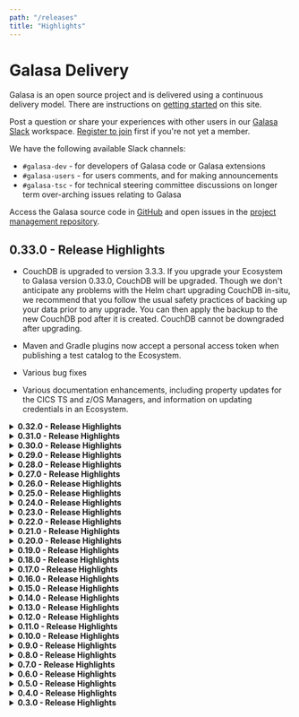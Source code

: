 ```yaml
---
path: "/releases"
title: "Highlights"
---
```


# Galasa Delivery

Galasa is an open source project and is delivered using a continuous delivery model. There are instructions on [getting started](https://galasa.dev/docs) on this site. 

Post a question or share your experiences with other users in our <a href="https://openmainframeproject.slack.com/archives/C05TCCQDE65" target="_blank"> Galasa Slack</a> workspace. <a href="https://openmainframeproject.slack.com/signup#/domain-signup" target="_blank"> Register to join</a> first if you're not yet a member.

We have the following available Slack channels:

- `#galasa-dev` - for developers of Galasa code or Galasa extensions 
- `#galasa-users` - for users comments, and for making announcements 
- `#galasa-tsc` - for technical steering committee discussions on longer term over-arching issues relating to Galasa 

Access the Galasa source code in [GitHub](https://github.com/galasa-dev) and open issues in the [project management repository](https://github.com/galasa-dev/projectmanagement).

## 0.33.0 - Release Highlights

- CouchDB is upgraded to version 3.3.3. If you upgrade your Ecosystem to Galasa version 0.33.0, CouchDB will be upgraded. Though we don't anticipate any problems with the Helm chart upgrading CouchDB in-situ, we recommend that you follow the usual safety practices of backing up your data prior to any upgrade. You can then apply the backup to the new CouchDB pod after it is created. CouchDB cannot be downgraded after upgrading.

- Maven and Gradle plugins now accept a personal access token when publishing a test catalog to the Ecosystem.

- Various bug fixes

- Various documentation enhancements, including property updates for the CICS TS and z/OS Managers, and information on updating credentials in an Ecosystem.


<details>
<summary><b>0.32.0 - Release Highlights</b></summary>

- CLI updates: 

  • You can re-try running a test run which appears to be hanging or looping by using the `galasactl runs reset` command.

  • You can cancel a test that is hanging or looping by using the `galasactl runs cancel` command. Cancelling a test removes all entries in the DSS for that test run. All information that is stored in the RAS about the test is kept and is not removed when either the `runs reset` or `runs cancel` command is run.

  • You can run Gherkin tests locally on your machine by setting the `--gherkin` flag on the `galasactl runs submit local` command.  
  
- Updates to the Galasa authentication token and documentation updates around authentication, architecture, and logging into and out of a Galasa Ecosystem by using the `galasactl auth login` and `galasactl auth logout` commands.

- The Eclipse plug-in for Galasa is no longer supported. You can work with Galasa version 0.32.0 and later by using the Galasa command line interface (CLI).

- Various documentation enhancements.
</details> 



<details>
<summary><b>0.31.0 - Release Highlights</b></summary>

- CLI updates: 

  • You can explicitly specify the path to your local Maven repository folder when launching a test case by setting the `--localMaven` flag in the `galasactl runs local` command. This means that you can use a non-standard location for your local Maven repository if you want to, rather than having to use the default location of `{user.home}/.m2`.

  • You can create, update, apply, and delete one or more properties to an Ecosystem by specifying a checked-in resource file on the  `galasactl resources` command, making it easy to set Ecosystem configuration with a single command.
  

  • The `galasactl properties get` command supports extraction of properties resources in yaml format when the `–format yaml` flag is set on the command so you can later apply those properties with different values by using a checked-in resource file specified on the `galasactl resources` command.

  • The `galasactl namespaces get` command now returns results of available namespaces in raw format when the `–format raw` flag is set on the command. 

- When using the Galasa command line tool against a server, an error message is generated when the client and server versions are incompatible. 

- Various documentation enhancements

- A new blog post by Louisa Seers, encapsulating her experiences during her first six months as Chair of the Galasa Technical Steering Committee (TSC) and the Galasa journey to adoption by the Open Mainframe Project (OMP), is now available on the <a href="https://openmainframeproject.org/blog/galasa-my-first-6-months/" target="_blank"> Open Mainframe Project</a> website.
</details>  



<details>
<summary><b>0.30.0 - Release Highlights</b></summary>

- You can now read, update, and delete CPS properties by using the CLI, removing the need to directly access the etcd server or use the REST service. The `galasactl properties set` command makes it easy to set parameters and credentials in the Ecosystem for tests to read and use at runtime. Use the `galasactl properties get` command to read CPS properties and the `galasactl properties delete` to remove CPS properties from a namespace in the Ecosystem.
- The following REST API endpoints will be deprecated in the next release (0.31.0) as these are replaced by new endpoints delivered in this release:<br><br>
        /cps/namespace/{namespace}/property/{property}<br>
        /cps/namespace/{namespace}/prefix/{prefix}/suffix/{suffix}<br>
        /cps/namespace/{namespace}<br>
        /cps/namespace<br>
- The `--requestor` parameter is removed from the `galasactl runs submit local` and `galasactl runs submit` commands. The `--requestor` parameter is always set to the current user id, removing the ability to artifically set who is running the test. 
- Various documentation updates and enhancements.
</details>  

<details>
<summary><b>0.29.0 - Release Highlights</b></summary>

- Upgrade of 'bouncy castle' crypto libraries to remove a security vulnerability.
</details>  

<details>
<summary><b>0.28.0 - Release Highlights</b></summary>

- Updates to the `runs get` command, including the ability to filter test run results on a specified time period, and to display the returned results in a detailed or raw format
- Ability to download test run artifacts using the `runs download` command
- Ability to debug a test locally using the `runs submit local` command
- Various documentation updates and enhancements
</details>  

<details>
<summary><b>0.27.0 - Release Highlights</b></summary>

- REST API enhancements:<br><br>
       * allow queries of test run details using the run name<br><br>
       * documentation added to the https://rest.galasa.dev/ website<br><br>

- Command-line tool `galasactl` now supports:<br><br>
       * the `GALASA_HOME` environment variable, which you can set to avoid using the `{HOME}/.galasa` folder <br><br>
       * querying of test run status using the run name <br><br>
       * the `--development` flag for `galasactl project create` and `galasactl local init` to enable generated code to use pre-released code versions of Galasa libraries, in addition to the ones published on Maven central <br><br>
       * automated tests run on every build <br>
</details>       

<details>
<summary><b>0.26.0 - Release Highlights</b></summary>

-  Initialise your development environment by using the  galasactl local init command
-  Launch a test within a local JVM by using the galasactl runs submit local command
-  Create an example project by using the galasactl project create command, which now supports --maven and --gradle flags to control which build system the caller wants to use.
-  3270 images are generated in the RAS results store (experimental code for this release)
-  SnakeYAML is upgraded to v1.33. This is a Java library for parsing yaml files.
-  Documentation updates on using the CLI to:
      -	initialise your local environment
      - create a project
      - run a test locally
-	 Various doc updates and enhancements to existing content
</details>


<details>
<summary><b>0.25.0 - Release Highlights</b></summary>


-	Colour support for 3270 application streams. Tests can now validate that an application is using the correct colours and highlighting for specified field(s) and screen position.
-	Various defect fixes, including fixing broken LTS connections in Java 11, updates to 3270 modifiable fields, and updates to the REST API.
-	VTP Manager enhancements, including additional logging for problem diagnosis and increased keyboard wait times to minimise the risk of keyboard locking.
-	New features have been added to the command-line tool: <br><br>
        * A `--log <filename>` option has been added to direct log information to a file.<br>
        * The `--log -` option directs log information to the console.<br>
        * Omitting the `--log` option suppresses the log information.<br>
        * Every error is numbered. For example: `GAL1028E: Failed to unmarshal test catalog from REST reply for property 'xxx'`<br>
        * Errors appear on stderr and in the log (if logging is turned on)<br>
        * Syntax documentation is fully generated and linked to from the <a href="https://github.com/galasa-dev/cli" target="_blank"> README</a>  in the cli repository.<br>
        *	galasactl is now supported on MaxOSX on arm64 architecture machines.<br>
-	Artifact Manager is updated to remove the need to create a second resources folder. 
-	Upgrades have been made to some dependencies.
</details>


<details>
<summary><b>0.24.0 - Release Highlights</b></summary>


- The minimum Java release now required for Galasa is version 11, rather than version 8. You will need to install a Java version 11 JDK or later to run Galasa tests. _Note:_ We do not currently support Java 17 or later. 
- Various enhancements to the DB2 Manager.
- Various defect fixes. 
- Various documentation fixes and enhancements. 
</details>

<details>
<summary><b>0.23.0 - Release Highlights</b></summary>

- New Helm charts are available for deploying a basic Galasa Ecosystem into a Kubernetes Namespace. Documentation can be found in the <a href="https://github.com/galasa-dev/helm/tree/released" target="_blank"> helm repository</a> in GitHub.
</details>

<details>
<summary><b>0.22.0 - Release Highlights</b></summary>

- The z/OS 3270 Manager now supports 3 new methods ```setCursorPosition(row,col)```, ```retrieveText(row,col,length)```, and ```retrieveTextAtCursor(length)```.
- The z/OS Batch Manager has a new method ```waitForJob(Second)```.
- The z/OS File Manager now supports two new methods ```getMemberName()``` and ```clone(IZosVSAMDataset model)```.
</details>

<details>
<summary><b>0.21.0 - Release Highlights</b></summary>

- An initial basic version of the DB2 Manager is now available.  This Manager is not yet ready for Production use and will be documented soon. 
- An initial basic version of the Cloud Manager is now available. This Manager is not yet ready for Production use and will be documented soon.
- Various build dependencies have been upgraded to remove publish security vulnerabilities.
- All Galasa bundles are now upgraded to version 0.21.0 to remove historical security vulnerabilities.
- A minor defect in the 3270 Manager is fixed. This Manager now supports ```DONT TIMING_MARK```. 
- A minor defect in the CICS TS Manager is fixed, resolving the issue of terminals not starting properly.
- The usage of Random is now replaced with SecureRandom.
- Various documentation enhancements. 
</details>

<details>
<summary><b>0.20.0 - Release Highlights</b></summary>

- The Galasa VTP Manager is now in Release. You can create an automated integration test in Galasa and use the VTP Manager to transparently record the interactions between the test and your CICS programs. The recorded file can be played back by using IBM Z VTP.
- Installing the Galasa Ecosystem by using the Kubernetes Operator is updated.
- Use the ```galasactl runs``` command to select tests based on the _@Tags_ annotation by using the ```--tag``` option.
- Galasa Docker images are moving from DockerHub to _icr.io_. Images in DockerHub (release 0.19.0 and before) will be deleted when 0.21.0 is released.
- The Core Manager now provides a _@ResourceString_ annotation and _IResourceString_  interface to generate random locked strings. Further details will be available on the website once the Manager documentation is refreshed.
- Various bug fixes and enhancements.
- Various documentation updates, including z/OS Program Manager documentation.
</details>

<details>
<summary><b>0.19.0 - Release Highlights</b></summary>

- The Galasa MQ Manager is now in Alpha, providing the ability to connect a test to an existing IBM MQ queue manager, and enabling one or more messages to be written to and read from existing queues.
- Various bug fixes and enhancements.
- Various documentation updates, including MQ Manager documentation.
</details>

<details>
<summary><b>0.18.0 - Release Highlights</b></summary>

- Various bug fixes
</details>

<details>
<summary><b>0.17.0 - Release Highlights</b></summary>

-	The z/OS File Manager contains a breaking change in this release. The ```void store(String content)``` and ```String retrieve(String content)``` methods in ```IZosUNIXFile``` have been replaced with ```void storeText(String content)```, ```void storeBinary(byte[] content)```, ```String retrieveAsText()``` and ```byte[] retrieveAsBinary()``` methods. This means that binary data is transferred as ```byte[]``` rather than ```String``` and now matches ```IZosDataset``` and ```IZosVSAMDataset```. If you are using the store() or retrieve() methods, you should change these to 
```storeText()``` and ```retrieveAsText()``` methods respectively.
-	The Galasa CLI is available for submitting and monitoring Galasa test runs.
- You can reset and delete automation runs in the Eclipse _Galasa Runs_ view.
-	You can search stored artifacts through the eclipse editor.
-	Various bug fixes and enhancements.
-	Documentation updates – Galasa CLI documentation and Galasa Hub page. 
-	Various documentation enhancements.
</details>


<details>
<summary><b>0.16.0 - Release Highlights</b></summary>

- The 3270 Manager now supports different screen sizes and can respond to query partition with colour and highlight. It also supports `bind_image` and `sysreq renegotiation`. 
- A range of Managers now have IVT tests associated with them. The IVTs help with testing the Managers themselves and also provide examples of how the Managers can be used.   
- Selenium Manager has been updated to squash some null pointer exception causing bugs. 
- Galasa tests can now be built with either Maven or Gradle. A set of Gradle example tests for SimBank is available. 
- Various bug fixes.
- Documentation - updates to installing the Galasa plug-in, running the SimBank tests and viewing the test results.
</details>

<details>
<summary><b>0.15.0 - Release Highlights</b></summary>

- Galasa now runs in any Java release from version 8 onwards.
- The Galasa Eclipse plug-in now supports all levels of Eclipse from Photon onwards. 
- Docker and Kubernetes provisioning implementations are available for the Selenium Manager. Additionally, a Selenium Grid can be used from Galasa. Local drivers are used in the same way as previous releases (with edited CPS configurations). 
- The *Find* dialog box is now available in the **Run Log** view of the Eclipse Editor.
- The ```IManager.youAreRequired()``` method signature has a new field. If you have a Custom Manager, you must recompile your Manager with this modification for it to run in release 0.15.0.
- The ```AbstractManager.addDependentManager()``` method signature has a new field. If you have a Custom Manager, you must recompile your Manager with this modification for it to run in release 0.15.0.
- The Core Manager is always loaded for every test run.
- The Docker Manager now supports exposed ports.
- Increased test coverage delivered via IVTs and Integration testing
- Basic Java and Windows Managers have been added. These Managers will initially be used internally for testing Galasa itself. 
- Various bug fixes
- Our internal Galasa build has moved to Gradle. No user impact is expected, but if you do find any problems whilst you’re using Galasa, you can raise an issue in the project management repository or post a question in our Galasa Slack workspace.
- The Maven Bundle Plugin that is used in the Galasa builds is now set to version ```5.1.1``` for Java compatibility.
- The GPG key to sign Maven artifacts is set to  ```5AB3E02B```
- Galasa is available for distribution as a zip file, which contains the Eclipse plugin, and necessary Maven artifacts and Docker images for local running. This allows customers who do not have access to Maven Central, Eclipse Marketplace or Docker Hub from their company network to use Galasa.
- Documentation updates - Installing the Galasa Ecosystem on Kubernetes documentation plus various documentation enhancements.
</details>

<details>
<summary><b>0.14.0 - Release Highlights</b></summary>

- <a href="https://github.com/galasa-dev/managers/tree/main/galasa-managers-parent/galasa-managers-zos-parent/dev.galasa.zosconsole.oeconsol.manager" target="_blank"> z/OS Console oeconsol Manager</a> is now in Alpha, providing an implementation of the z/OS Console by using the z/OS UNIX oeconsol command. 
- Enhanced Docker functionality, including volumes and custom start up configurations
- CPS restore from file functionality. Use the ```--restorecps``` command-line parameter when initialising the framework to trigger the restore CPS functionality.  Specify the file to restore from by using ```-f``` or ```--file```  in the KVP format  ```(<property>=<value>)```, with one new property per line.
- ```@ContinueOnTestFailure``` annotation. Use the annotation in the test class or switch the same functionality on globally by using the CPS property ```framework.continue.on.test.failure=true```.
- Documentation enhancements, including updates on Managers and writing test cases
</details>

<details>
<summary><b>0.13.0 - Release Highlights</b></summary>

- CEDA Manager is now in Alpha, providing CEDA 3270 interaction
- CEMT Manager is now in Alpha, providing CEMT 3270 interaction 
- Changes to the following CPS properties for z/OS MF:
```
zosmf.server.SERVERID.image=IMAGEID
zosmf.server.SERVERID.https=true
zosmf.server.SERVERID.port=443
zosmf.server.SERVERID.request.retry=3
zosmf.server.SERVERID.credentials=ZOS
zosmf.sysplex.PLEXID.default.servers=SERVERID,SERVERID
zosmf.image.IMAGEID.servers=SERVERID,SERVERID
```
If you have zOS/MF servers on each z/OS image, the following properties are the minimum that are required:
```
zos.image.MV2D.ipv4.hostname=winmvs2d.hursley.ibm.com
zosmf.server.port=9999
```
These settings assume a zOS/MF server on MV2D and the port overridden from `443` to `9999` for all zOS/MF servers. 
- Various bug fixes
- Documentation enhancements, including updates to About and Ecosystem documentation
</details>

<details>
<summary><b>0.12.0 - Release Highlights</b></summary>

- z/OS Manager support for RSE - provides tests and Managers with access to RSE functions, and implementations of z/OS Batch and File Manager by using the RSE API.
- CPS Backup feature - enables CPS properties to be output to a plain-text file. Use ```--backupcps``` as a command-line option when running the *galasa-boot* jar alongside the file option ```-f``` or ```--file``` to specify an output file for the properties.
- Various bug fixes
- Updated documentation for RSA, Linux and Open Stack Managers
</details>

<details>
<summary><b>0.11.0 - Release Highlights</b></summary>

- Galasa Kubernetes operator is now in Alpha. The Kubernetes operator creates and maintains Galasa ecosystems by using Kubernetes, enabling Galasa tests to run in an automated environment or pipeline. See the [ReadMe](https://github.com/galasa-dev/galasa-kubernetes-operator) for more information.  
- z/OS 3270 improvements and fixes, including support for NEGTSECURE ports and for z/VM (TN3270)
- Various bug fixes
- Documentation updates - Galasa Ecosystem - overview, architecture and Docker operator installation guide, documentation improvements
</details>

<details>
<summary><b>0.10.0 - Release Highlights</b></summary>

- z/OS Program Manager is now in Alpha
- Docker Operator is now in Alpha. The Docker Operator creates Galasa ecosystems in Docker, enabling Galasa tests to run in an automated environment or pipeline. See the [ReadMe](https://github.com/galasa-dev/galasa-docker-operator) for more information.  
- Various bug fixes
- Documentation updates - upgrading and z/OS Program Manager
</details>

<details>
<summary><b>0.9.0 - Release Highlights</b></summary>

- CECI Manager is now in Release
- HTTP Client Manager is now in Release
- Updates to the Visual Studio Code Galasa extension, including full support for local runs - search for _Galasa_ in the extensions marketplace and check the ReadMe for prerequisites (essentially, Java 8 JDK, and _only_ Java 8 JDK, plus a version of Maven that supports Java 8)
- Documentation updates - z/OS 3270 Manager and IP Network Manager
- Landing page improvements
</details>

<details>
<summary><b>0.8.0 - Release Highlights</b></summary>

- NEW Improvements in Artifact Manager make streaming text content a single-step process
- NEW alpha version of a Visual Studio Code Galasa extension - search for _Galasa_ in the extensions marketplace and check the ReadMe for prerequisites (essentially, Java 8 JDK, and _only_ Java 8 JDK, plus a version of Maven that supports Java 8)
- 3270 Manager bug fixes and updates
- Message lines in the run log are now shorter
- Documentation updates - HTTP Client Manager and the z/OS family of Managers
</details>

<details>
<summary><b>0.7.0 - Release Highlights</b></summary>

- NEW TSO Command SSH Manager (alpha) - securely issue TSO commands
- NEW UNIX Command SSH Manager (alpha) - securely issue UNIX commands
- CECI manager is now in Beta
- JMeter manager is now in Beta
- CICS CECI manager is now in Beta
- Plus other enhancements and bug fixes
  </details>

<details>
<summary><b>0.6.0 - Release Highlights</b></summary>
<b>Release date - 2020-04-01</b>

- <b>Selenium Manager (alpha)</b> - enabling a test to run Selenium WebDrivers in order to drive Web Browsers during the test.
- <b>JMeter Manager (alpha)</b> - enabling a JMeter session to run inside a Docker Container.
- <b>Documentation update</b> - how to start writing your own independent Galasa tests.
  </details>

<details>
<summary><b>0.5.0 - Release Highlights</b></summary>
<b>Release date - 2020-03-09</b>

- <b>z/OS Batch Manager (beta)</b> - enabling tests and Managers to submit, monitor and retrieve z/OS batch jobs.
- <b>CICS CECI Manager (alpha)</b> - providing CECI 3270 interaction - initially supporting containers and link programs.
- <b>Ecosystem Manager (alpha)</b> - enabling deployment of an entire Galasa Ecosystem to Kubernetes to enable integration testing against Galasa.
- <b>Docker Manager (release) </b> - enabling containers to run on infrastructure Docker engines - either for testing directly or for assisting the testing process.
- <b>Documentation update</b> - how to start writing your own Simbank tests.
- <b>Documentation update</b> - new SimBank z/OS Batch Manager tutorial available.
  </details>

<details>
<summary><b>0.4.0 - Release Highlights</b></summary>
<b>Release date - 2020-02-12</b>

- <b>Docker Manager (beta)</b> - enabling the provisioning of Docker Containers for tests to use.
- <b>Kubernetes Manager (alpha)</b> - enabling the provisioning of Kubernetes Namespaces.
- <b> Galasa Ecosystem Manager (alpha)</b> - enabling the provisioning of the entire Galasa Ecosystem in Kubernetes so you can run an integration devops pipeline.
- <b> Elastic Logger Manager (alpha)</b> - enabling test results to be exported to Elastic Search.
- <b> Shared Environment (alpha) - enabling Managers to create a testing environment for multiple tests to use.
- <b>Documentation update</b> - Manager reference pages are available.
  </details>

<details>
<summary><b>0.3.0 - Release Highlights</b></summary>
<b>Release date - 2019-12-04</b>

- <b>Launch of website</b> - providing alpha documentation and installing guide.
- <b>Galasa:Simbank</b> - implementing a sample banking application against which you can configure and run a set of provided tests.
- <b>z/OS Manager (beta)</b> - providing tests and Managers with configuration information about z/OS images and Sysplexes.
  </details>
